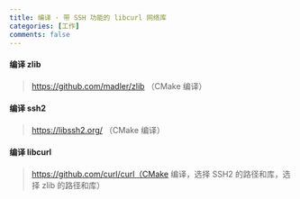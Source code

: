 ```yaml
---
title: 编译 · 带 SSH 功能的 libcurl 网络库
categories: [工作]
comments: false
---
```


#### 编译 zlib

> https://github.com/madler/zlib （CMake 编译）

#### 编译 ssh2

> https://libssh2.org/ （CMake 编译）

#### 编译 libcurl

> https://github.com/curl/curl（CMake 编译，选择 SSH2 的路径和库，选择 zlib 的路径和库）






